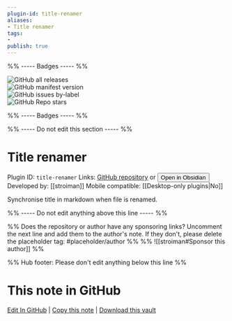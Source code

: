 ```yaml
---
plugin-id: title-renamer
aliases:
- Title renamer
tags: 
- 
publish: true
---
```


%% ----- Badges ----- %%

![GitHub all releases](https://img.shields.io/github/downloads/stroiman/obsidian-title-sync/total?color=573E7A&logo=github&style=for-the-badge)   
![GitHub manifest version](https://img.shields.io/github/manifest-json/v/stroiman/obsidian-title-sync?color=573E7A&logo=github&style=for-the-badge)   
![GitHub issues by-label](https://img.shields.io/github/issues/stroiman/obsidian-title-sync/help%20wanted?color=573E7A&logo=github&style=for-the-badge)   
![GitHub Repo stars](https://img.shields.io/github/stars/stroiman/obsidian-title-sync?color=573E7A&logo=github&style=for-the-badge)

%% ----- Badges ----- %%

%% ----- Do not edit this section ----- %%

# Title renamer

Plugin ID: `title-renamer`
Links: [GitHub repository](https://github.com/stroiman/obsidian-title-sync) or [<button id=HH>Open in Obsidian</button>](obsidian://show-plugin?id=title-renamer)
Developed by: [[stroiman]]
Mobile compatible: [[Desktop-only plugins|No]]

Synchronise title in markdown when file is renamed.

%% ----- Do not edit anything above this line ----- %% 

%% Does the repository or author have any sponsoring links? Uncomment the next line and add them to the author's note. If they don't, please delete the placeholder tag: #placeholder/author %%
%% ![[stroiman#Sponsor this author]] %%

%% Hub footer: Please don't edit anything below this line %%

# This note in GitHub

<span class="git-footer">[Edit In GitHub](https://github.dev/obsidian-community/obsidian-hub/blob/main/02%20-%20Community%20Expansions/02.05%20All%20Community%20Expansions/Plugins/title-renamer.md "git-hub-edit-note") | [Copy this note](https://raw.githubusercontent.com/obsidian-community/obsidian-hub/main/02%20-%20Community%20Expansions/02.05%20All%20Community%20Expansions/Plugins/title-renamer.md "git-hub-copy-note") | [Download this vault](https://github.com/obsidian-community/obsidian-hub/archive/refs/heads/main.zip "git-hub-download-vault") </span>
